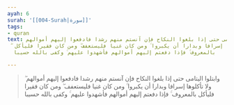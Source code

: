 ```yaml
---
ayah: 6
surah: '[[004-Surah|سورة]]'
tags:
- quran
text: وابتلوا اليتامى حتى إذا بلغوا النكاح فإن آنستم منهم رشدا فادفعوا إليهم أموالهم
  ۖ ولا تأكلوها إسرافا وبدارا أن يكبروا ۚ ومن كان غنيا فليستعفف ۖ ومن كان فقيرا فليأكل
  بالمعروف ۚ فإذا دفعتم إليهم أموالهم فأشهدوا عليهم ۚ وكفى بالله حسيبا

---
```

> وابتلوا اليتامى حتى إذا بلغوا النكاح فإن آنستم منهم رشدا فادفعوا إليهم أموالهم ۖ ولا تأكلوها إسرافا وبدارا أن يكبروا ۚ ومن كان غنيا فليستعفف ۖ ومن كان فقيرا فليأكل بالمعروف ۚ فإذا دفعتم إليهم أموالهم فأشهدوا عليهم ۚ وكفى بالله حسيبا

